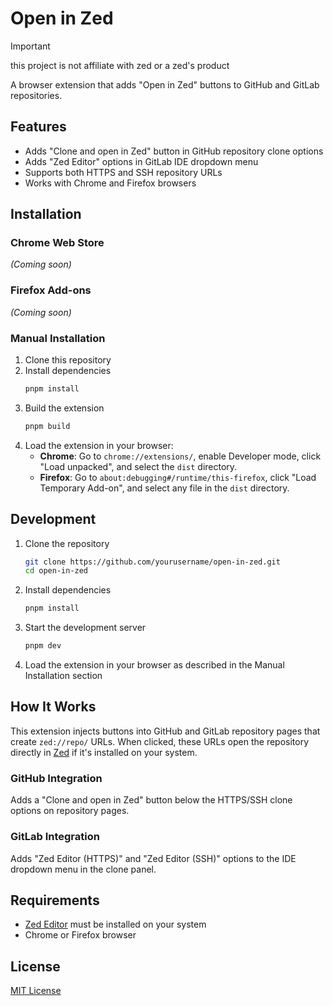 # Open in Zed

> [!IMPORTANT]
> this project is not affiliate with zed or a zed's product

A browser extension that adds "Open in Zed" buttons to GitHub and GitLab
repositories.

## Features

- Adds "Clone and open in Zed" button in GitHub repository clone options
- Adds "Zed Editor" options in GitLab IDE dropdown menu
- Supports both HTTPS and SSH repository URLs
- Works with Chrome and Firefox browsers

## Installation

### Chrome Web Store

_(Coming soon)_

### Firefox Add-ons

_(Coming soon)_

### Manual Installation

1. Clone this repository
2. Install dependencies
   ```bash
   pnpm install
   ```
3. Build the extension
   ```bash
   pnpm build
   ```
4. Load the extension in your browser:
   - **Chrome**: Go to `chrome://extensions/`, enable Developer mode, click
     "Load unpacked", and select the `dist` directory.
   - **Firefox**: Go to `about:debugging#/runtime/this-firefox`, click "Load
     Temporary Add-on", and select any file in the `dist` directory.

## Development

1. Clone the repository
   ```bash
   git clone https://github.com/yourusername/open-in-zed.git
   cd open-in-zed
   ```

2. Install dependencies
   ```bash
   pnpm install
   ```

3. Start the development server
   ```bash
   pnpm dev
   ```

4. Load the extension in your browser as described in the Manual Installation
   section

## How It Works

This extension injects buttons into GitHub and GitLab repository pages that
create `zed://repo/` URLs. When clicked, these URLs open the repository directly
in [Zed](https://zed.dev) if it's installed on your system.

### GitHub Integration

Adds a "Clone and open in Zed" button below the HTTPS/SSH clone options on
repository pages.

### GitLab Integration

Adds "Zed Editor (HTTPS)" and "Zed Editor (SSH)" options to the IDE dropdown
menu in the clone panel.

## Requirements

- [Zed Editor](https://zed.dev) must be installed on your system
- Chrome or Firefox browser

## License

[MIT License](LICENSE)
